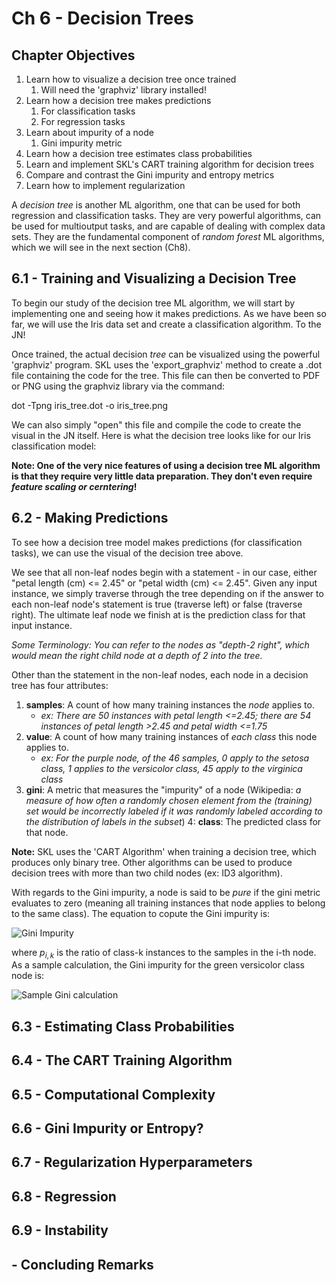 # Ch 6 - Decision Trees

## Chapter Objectives

1. Learn how to visualize a decision tree once trained
    1. Will need the 'graphviz' library installed!
2. Learn how a decision tree makes predictions
    1. For classification tasks
    2. For regression tasks
3. Learn about impurity of a node
    1. Gini impurity metric
4. Learn how a decision tree estimates class probabilities
5. Learn and implement SKL's CART training algorithm for decision trees
6. Compare and contrast the Gini impurity and entropy metrics
7. Learn how to implement regularization

A *decision tree* is another ML algorithm, one that can be used for both regression and classification tasks. They are very powerful algorithms, can be used for multioutput tasks, and are capable of dealing with complex data sets. They are the fundamental component of *random forest* ML algorithms, which we will see in the next section (Ch8).


## 6.1 - Training and Visualizing a Decision Tree

To begin our study of the decision tree ML algorithm, we will start by implementing one and seeing how it makes predictions. As we have been so far, we will use the Iris data set and create a classification algorithm. To the JN!

Once trained, the actual decision *tree* can be visualized using the powerful 'graphviz' program. SKL uses the 'export_graphviz' method to create a .dot file containing the code for the tree. This file can then be converted to PDF or PNG using the graphviz library via the command:

dot -Tpng iris_tree.dot -o iris_tree.png

We can also simply "open" this file and compile the code to create the visual in the JN itself. Here is what the decision tree looks like for our Iris classification model:

<insert tree here>

**Note: One of the very nice features of using a decision tree ML algorithm is that they require very little data preparation. They don't even require *feature scaling or cerntering*!**

## 6.2 - Making Predictions

To see how a decision tree model makes predictions (for classification tasks), we can use the visual of the decision tree above. 

We see that all non-leaf nodes begin with a statement - in our case, either "petal length (cm) <= 2.45" or "petal width (cm) <= 2.45". Given any input instance, we simply traverse through the tree depending on if the answer to each non-leaf node's statement is true (traverse left) or false (traverse right). The ultimate leaf node we finish at is the prediction class for that input instance.

*Some Terminology: You can refer to the nodes as "depth-2 right", which would mean the right child node at a depth of 2 into the tree.*

Other than the statement in the non-leaf nodes, each node in a decision tree has four attributes:

1. **samples**: A count of how many training instances the *node* applies to.
    + *ex: There are 50 instances with petal length <=2.45; there are 54 instances of petal length >2.45 and petal width <=1.75*
2. **value**: A count of how many training instances of *each class* this node applies to.
    + *ex: For the purple node, of the 46 samples, 0 apply to the setosa class, 1 applies to the versicolor class, 45 apply to the virginica class*
3. **gini**: A metric that measures the "impurity" of a node (Wikipedia: *a measure of how often a randomly chosen element from the (training) set would be incorrectly labeled if it was randomly labeled according to the distribution of labels in the subset*)
4: **class**: The predicted class for that node.

**Note:** SKL uses the 'CART Algorithm' when training a decision tree, which produces only binary tree. Other algorithms can be used to produce decision trees with more than two child nodes (ex: ID3 algorithm).


With regards to the Gini impurity, a node is said to be *pure* if the gini metric evaluates to zero (meaning all training instances that node applies to belong to the same class). The equation to copute the Gini impurity is:

<img src="http://latex.codecogs.com/svg.latex?G_i=1-\sum_{k=1}^n\left(p_{i,k}\,^2\right)" title="Gini Impurity" />

where $p_{i,k}$ is the ratio of class-k instances to the samples in the i-th node. As a sample calculation, the Gini impurity for the green versicolor class node is:

<img src="http://latex.codecogs.com/svg.latex?G_1=1-\sum_{k=1}^3\left(p_{1,k}\,^2\right)=1-\left[p_{1,1}\,^2&plus;p_{1,2}\,^2&plus;p_{1,3}\,^2&space;\right]=1-\left[\left(\frac{0}{54}\right)^2&plus;\left(\frac{49}{54}\right)^2&plus;\left(\frac{5}{54}\right)^2\right]=0.1680384088\approx0.168" title="Sample Gini calculation" />

## 6.3 - Estimating Class Probabilities
## 6.4 - The CART Training Algorithm
## 6.5 - Computational Complexity
## 6.6 - Gini Impurity or Entropy?
## 6.7 - Regularization Hyperparameters
## 6.8 - Regression
## 6.9 - Instability

## - Concluding Remarks




[anomaly_detection]: https://github.com/aj112358/ML_Notes/blob/main/01_The_Machine_Learning_Landscape/01_images/anomaly_detection.png "illustration of anomaly detection"
